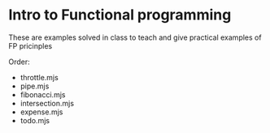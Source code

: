 # Intro to Functional programming 

These are examples solved in class to teach and give practical examples of FP pricinples

Order:
- throttle.mjs
- pipe.mjs
- fibonacci.mjs
- intersection.mjs
- expense.mjs
- todo.mjs
